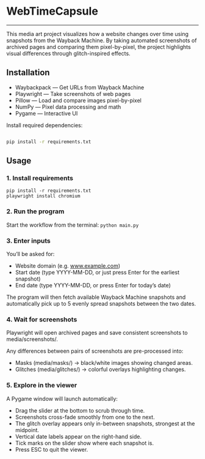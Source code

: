 # WebTimeCapsule

---

This media art project visualizes how a website changes over time using snapshots from the Wayback Machine. 
By taking automated screenshots of archived pages and comparing them pixel-by-pixel, the project highlights visual 
differences through glitch-inspired effects.

## Installation

- Waybackpack — Get URLs from Wayback Machine
- Playwright — Take screenshots of web pages
- Pillow — Load and compare images pixel-by-pixel
- NumPy — Pixel data processing and math
- Pygame — Interactive UI

Install required dependencies:

```bash

pip install -r requirements.txt
```

## Usage

### 1. Install requirements

```
pip install -r requirements.txt
playwright install chromium
```

### 2. Run the program

Start the workflow from the terminal:
`python main.py`

### 3. Enter inputs

You’ll be asked for:

- Website domain (e.g. www.example.com)
- Start date (type YYYY-MM-DD, or just press Enter for the earliest snapshot)
- End date (type YYYY-MM-DD, or press Enter for today’s date)

The program will then fetch available Wayback Machine snapshots and automatically pick up to 5 evenly spread snapshots between the two dates.

### 4. Wait for screenshots

Playwright will open archived pages and save consistent screenshots to media/screenshots/.

Any differences between pairs of screenshots are pre-processed into:

- Masks (media/masks/) → black/white images showing changed areas. 
- Glitches (media/glitches/) → colorful overlays highlighting changes.

### 5. Explore in the viewer

A Pygame window will launch automatically:

- Drag the slider at the bottom to scrub through time.
- Screenshots cross-fade smoothly from one to the next.
- The glitch overlay appears only in-between snapshots, strongest at the midpoint.
- Vertical date labels appear on the right-hand side.
- Tick marks on the slider show where each snapshot is.
- Press ESC to quit the viewer.